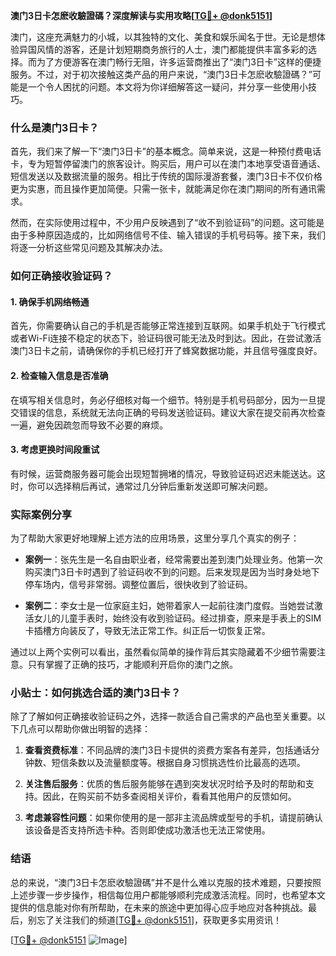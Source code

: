 **澳门3日卡怎麽收驗證碼？深度解读与实用攻略[[TG💪+ @donk5151](https://t.me/s/donk5151)]**

澳门，这座充满魅力的小城，以其独特的文化、美食和娱乐闻名于世。无论是想体验异国风情的游客，还是计划短期商务旅行的人士，澳门都能提供丰富多彩的选择。而为了方便游客在澳门畅行无阻，许多运营商推出了“澳门3日卡”这样的便捷服务。不过，对于初次接触这类产品的用户来说，“澳门3日卡怎麽收驗證碼？”可能是一个令人困扰的问题。本文将为你详细解答这一疑问，并分享一些使用小技巧。

### 什么是澳门3日卡？

首先，我们来了解一下“澳门3日卡”的基本概念。简单来说，这是一种预付费电话卡，专为短暂停留澳门的旅客设计。购买后，用户可以在澳门本地享受语音通话、短信发送以及数据流量的服务。相比于传统的国际漫游套餐，澳门3日卡不仅价格更为实惠，而且操作更加简便。只需一张卡，就能满足你在澳门期间的所有通讯需求。

然而，在实际使用过程中，不少用户反映遇到了“收不到验证码”的问题。这可能是由于多种原因造成的，比如网络信号不佳、输入错误的手机号码等。接下来，我们将逐一分析这些常见问题及其解决办法。

### 如何正确接收验证码？

#### 1. 确保手机网络畅通

首先，你需要确认自己的手机是否能够正常连接到互联网。如果手机处于飞行模式或者Wi-Fi连接不稳定的状态下，验证码很可能无法及时到达。因此，在尝试激活澳门3日卡之前，请确保你的手机已经打开了蜂窝数据功能，并且信号强度良好。

#### 2. 检查输入信息是否准确

在填写相关信息时，务必仔细核对每一个细节。特别是手机号码部分，因为一旦提交错误的信息，系统就无法向正确的号码发送验证码。建议大家在提交前再次检查一遍，避免因疏忽而导致不必要的麻烦。

#### 3. 考虑更换时间段重试

有时候，运营商服务器可能会出现短暂拥堵的情况，导致验证码迟迟未能送达。这时，你可以选择稍后再试，通常过几分钟后重新发送即可解决问题。

### 实际案例分享

为了帮助大家更好地理解上述方法的应用场景，这里分享几个真实的例子：

- **案例一**：张先生是一名自由职业者，经常需要出差到澳门处理业务。他第一次购买澳门3日卡时遇到了验证码收不到的问题。后来发现是因为当时身处地下停车场内，信号非常弱。调整位置后，很快收到了验证码。
  
- **案例二**：李女士是一位家庭主妇，她带着家人一起前往澳门度假。当她尝试激活女儿的儿童手表时，始终没有收到验证码。经过排查，原来是手表上的SIM卡插槽方向装反了，导致无法正常工作。纠正后一切恢复正常。

通过以上两个实例可以看出，虽然看似简单的操作背后其实隐藏着不少细节需要注意。只有掌握了正确的技巧，才能顺利开启你的澳门之旅。

### 小贴士：如何挑选合适的澳门3日卡？

除了了解如何正确接收验证码之外，选择一款适合自己需求的产品也至关重要。以下几点可以帮助你做出明智的选择：

1. **查看资费标准**：不同品牌的澳门3日卡提供的资费方案各有差异，包括通话分钟数、短信条数以及流量额度等。根据自身习惯挑选性价比最高的选项。
   
2. **关注售后服务**：优质的售后服务能够在遇到突发状况时给予及时的帮助和支持。因此，在购买前不妨多查阅相关评价，看看其他用户的反馈如何。

3. **考虑兼容性问题**：如果你使用的是一部非主流品牌或型号的手机，请提前确认该设备是否支持所选卡种。否则即使成功激活也无法正常使用。

### 结语

总的来说，“澳门3日卡怎麽收驗證碼”并不是什么难以克服的技术难题，只要按照上述步骤一步步操作，相信每位用户都能够顺利完成激活流程。同时，也希望本文提供的信息能对你有所帮助，在未来的旅途中更加得心应手地应对各种挑战。最后，别忘了关注我们的频道[[TG💪+ @donk5151](https://t.me/s/donk5151)]，获取更多实用资讯！

[[TG💪+ @donk5151](https://t.me/s/donk5151) ![Image](https://i.postimg.cc/rwNCRYN7/Snipaste-2025-04-30-17-27-05.png)]